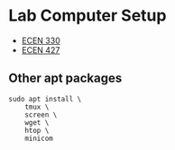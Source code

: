 # Lab Computer Setup

* [ECEN 330](ecen330.md)
* [ECEN 427](ecen427.md)

## Other apt packages
```
sudo apt install \
    tmux \
    screen \
    wget \
    htop \
    minicom
```
